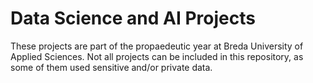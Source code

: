 # Data Science and AI Projects
These projects are part of the propaedeutic year at Breda University of Applied Sciences. Not all projects can be included in this repository, as some of them used sensitive and/or private data. 
